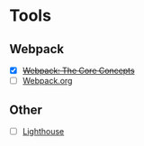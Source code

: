 # Tools
## Webpack
- [X] ~~[Webpack: The Core Concepts](http://webpack.academy/p/the-core-concepts)~~
- [ ] [Webpack.org](https://webpack.js.org/)

## Other
- [ ] [Lighthouse](https://developers.google.com/web/tools/lighthouse/)